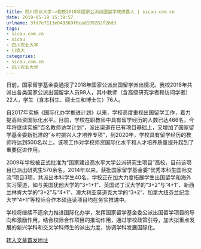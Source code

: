 ```yaml
---
title: 四川农业大学->我校2018年国家公派出国留学成绩喜人 | sicau.com.cn
date: 2019-05-19 15:39:57
urlname: 3fd7e7113e049389f6cad199282f28dd
tags: 
- sicau.com.cn
- sicau
- 四川农业大学
- 川农大
categories:
- sicau.com.cn
- 四川农业大学
---
```



日前，国家留学基金委通报了2018年国家公派出国留学派出情况。我校2018年共派出各类国家公派出国留学人员98人，其中教师（含高级研究学者和访问学者）22人，学生（含本科生、硕士生和博士生）76人。

自2017年实施《国际化办学推进计划》以来，学校高度重视出国留学工作，着力提高师资国际化水平。目前，学校在职教师中具有留学经历的人数已达466名。今年将继续实施“百名教师访学计划”，派出渠道在已有项目基础上，又增加了国家留学基金委新批准的“乡村振兴人才培养专项”，到2020年，学校具有留学经历的教师将达到500名以上。该项工作对学校师资国际化水平和人才培养质量提升起到了重要促进作用。

2009年学校被正式批准为“国家建设高水平大学公派研究生项目”高校，目前该项目已派出研究生570余名。2014年以来，获批国家留学基金委“优秀本科生国际交流”项目3项，共派出本科学生40名。学校正在加大力度拓展学生出国留学和海外实习渠道，如与美国犹他大学的“3+1+1”、英国诺丁汉大学的“3+2”与“4+1”、新西兰林肯大学的“3+2”与“4+1”、澳大利亚莫道克大学的“3+2”、加拿大纽芬兰纪念大学“4+1”等校际合作本硕连读项目均在务实推进中。

学校将继续不遗余力推进国际化办学，发挥国家留学基金委公派出国留学项目的导向和激励作用，结合校际合作项目的推动作用，通过学校政策引导，加大拟重点发展的新兴学科和交叉学科师生的派出力度，协调学科发展国际化。





[转入文章首发地址](https://news.sicau.edu.cn/info/1135/51503.htm)